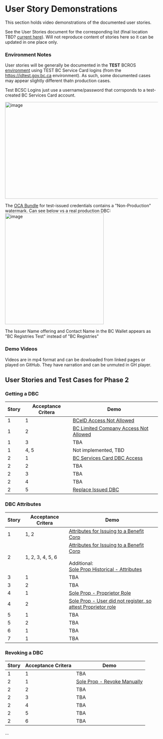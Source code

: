 # User Story Demonstrations

This section holds video demonstrations of the documented user stories.

See the User Stories document for the corresponding list (final location TBD? [current here](https://docs.google.com/document/d/1BRFV8nF-Ub30a_-6Tx5FYRPg5OL96OFjag-U7Wd4R3Q/edit?tab=t.0#heading=h.jwh7wtqsa4gf)). Will not reproduce content of stories here so it can be updated in one place only.

### Environment Notes

User stories will be generally be documented in the **TEST** BCROS [environment](https://test.bcregistry.gov.bc.ca) using TEST BC Service Card logins (from the https://idtest.gov.bc.ca environment). As such, some documented cases may appear slightly different thatn production cases.

Test BCSC Logins just use a username/password that corrsponds to a test-created BC Services Card account.

<img width="693" height="319" alt="image" src="https://github.com/user-attachments/assets/a29895b4-d4b6-40da-9d04-c986dbb1885a" />

The [OCA Bundle](https://github.com/bcgov/aries-oca-bundles/) for test-issued credentials contains a "Non-Production" watermark. Can see below vs a real production DBC:
<img width="325" height="366" alt="image" src="https://github.com/user-attachments/assets/cc3c5599-d664-4105-bd3e-e6e7fc9ea94d" />

The Issuer Name offering and Contact Name in the BC Wallet appears as "BC Registries Test" instead of "BC Registries"

### Demo Videos

Videos are in mp4 format and can be dowloaded from linked pages or played on GitHub. They have narration and can be unmuted in GH player.

## User Stories and Test Cases for Phase 2

### Getting a DBC

| Story | Acceptance Critera | Demo |
| --- | --- | --- |
| 1 | 1 | [BCeID Access Not Allowed](./getting/bceid-no-access.md) |
| 1 | 2 | [BC Limited Company Access Not Allowed](./getting/limited-company-no-access.md) |
| 1 | 3 | TBA |
| 1 | 4, 5 | Not implemented, TBD |
| 2 | 1 | [BC Services Card DBC Access](./getting/bcsc-get-dbc.md) |
| 2 | 2 | TBA |
| 2 | 3 | TBA |
| 2 | 4 | TBA |
| 2 | 5 | [Replace Issued DBC](./getting/replace-dbc.md) |

### DBC Attributes

| Story | Acceptance Critera | Demo |
| --- | --- | --- |
| 1 | 1, 2 | [Attributes for Issuing to a Benefit Corp](./attributes/benefit-corp-all-atrributes.md) |
| 2 | 1, 2, 3, 4, 5, 6 | [Attributes for Issuing to a Benefit Corp](./attributes/benefit-corp-all-atrributes.md) <br/> <br/> Additional: <br/>[Sole Prop Historical - Attributes](./attributes/sole-prop-historical.md) |
| 3 | 1 | TBA |
| 3 | 2 | TBA |
| 4 | 1 | [Sole Prop - Proprietor Role](./attributes/sole-prop-proprietor-role.md) |
| 4 | 2 | [Sole Prop - User did not register, so attest Proprietor role](./attributes/sole-prop-attest-role.md) |
| 5 | 1 | TBA |
| 5 | 2 | TBA |
| 6 | 1 | TBA |
| 7 | 1 | TBA |

### Revoking a DBC

| Story | Acceptance Critera | Demo |
| --- | --- | --- |
| 1 | 1 | TBA |
| 2 | 1 | [Sole Prop - Revoke Manually](./revoking/sole-prop-revoke-manually.md) |
| 2 | 2 | TBA |
| 2 | 3 | TBA |
| 2 | 4 | TBA |
| 2 | 5 | TBA |
| 2 | 6 | TBA |
...
